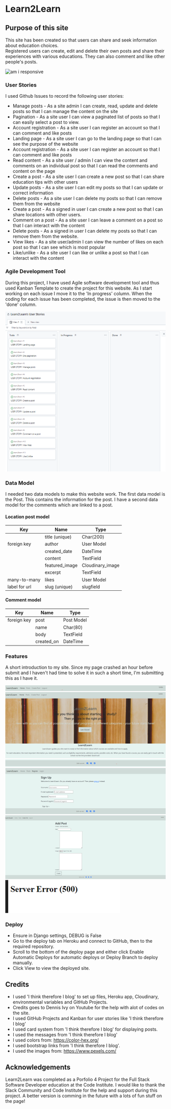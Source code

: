 # Learn2Learn

## Purpose of this site

This site has been created so that users can share and seek information about education choices.   
Registered users can create, edit and delete their own posts and share their experiences with various educations. They can also comment and like other people's posts.

![am i responsive](/documentation/testing/location_responsive.png)

### User Stories


I used Github Issues to record the following user stories:
 
- Manage posts - As a site admin I can create, read, update and delete posts so that I can manage the content on the site
- Pagination - As a site user I can view a paginated list of posts so that I can easily select a post to view.
- Account registration - As a site user I can register an account so that I can comment and like posts
- Landing page - As a site user I can go to the landing page so that I can see the purpose of the website
- Account registration - As a site user I can register an account so that I can comment and like posts
- Read content - As a site user / admin I can view the content and comments on an individual post so that I can read the comments and content on the page
- Create a post - As a site user I can create a new post so that I can share education tips with other users
- Update posts - As a site user I can edit my posts so that I can update or correct information
- Delete posts - As a site user I can delete my posts so that I can remove them from the website
- Create a post - As a signed in user I can create a new post so that I can share locations with other users.
- Comment on a post - As a site user I can leave a comment on a post so that I can interact with the content
- Delete posts - As a signed in user I can delete my posts so that I can remove them from the website.
- View likes - As a site user/admin I can view the number of likes on each post so that I can see which is most popular
- Like/unlike - As a site user I can like or unlike a post so that I can interact with the content

### Agile Development Tool

During this project, I have used Agile software development tool and thus used Kanban Template to create the project for this website.
As I start working on each issue I move it to the 'In progress' column.  When the coding for each issue has been completed, the issue is then moved to the 'done' column.

![my kanban board](/media/images/kanban.png)


### Data Model

I needed two data models to make this website work. The first data model is the Post. This contains the information for the post. I have a second data model for the comments which are linked to a post.

#### Location post model

| Key | Name | Type
|-----|----------------|------------------|
| | title (unique) | Char(200)
| foreign key | author | User Model
| | created_date | DateTime
| | content | TextField
| | featured_image | Cloudinary_image
| | excerpt | TextField
| many-to-many | likes | User Model
| label for url | slug (unique) | slugfield

#### Comment model

| Key | Name | Type
|--------|----------------|-------------------|
|foreign key | post | Post Model
| | name | Char(80)
| | body | TextField
| | created_on | DateTime

### Features

A short introduction to my site. 
Since my page crashed an hour before submit and I haven't had time to solve it in such a short time, I'm submitting this as I have it.

![my kanban board](/media/images/nav-bar.png)
![my kanban board](/media/images/main-site.png)
![my kanban board](/media/images/footer.png)
![my kanban board](/media/images/register.png)
![my kanban board](/media/images/add-post.png)
![my kanban board](/media/images/error.png)

### Deploy
- Ensure in Django settings, DEBUG is False
- Go to the deploy tab on Heroku and connect to GitHub, then to the required repository.
- Scroll to the bottom of the deploy page and either click Enable Automatic Deploys for automatic deploys or Deploy Branch to deploy manually.
- Click View to view the deployed site.

## Credits
- I used 'I think therefore I blog' to set up files, Heroku app, Cloudinary, environmental variables and GitHub Projects.
- Credits goes to Dennis Ivy on Youtube for the help with alot of codes on the site. 
- I used GitHub Projects and Kanban for user stories like 'I think therefore I blog'
- I used card system from 'I think therefore I blog' for displaying posts.
- I used the messages from 'I think therefore I blog'
- I used colors from: https://color-hex.org/
- I used bootstrap links from 'I think therefore I blog'.
- I used the images from: https://www.pexels.com/


## Acknowledgements
Learn2Learn was completed as a Porfolio 4 Project for the Full Stack Software Developer education at the Code Institute. I would like to thank the Slack Community and Code Institute for the help and support during this project. A better version is comming in the future with a lots of fun stuff on the page!